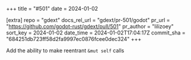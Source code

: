 +++
title = "#501"
date = 2024-01-02

[extra]
repo = "gdext"
docs_rel_url = "gdext/pr-501/godot"
pr_url = "https://github.com/godot-rust/gdext/pull/501"
pr_author = "lilizoey"
sort_key = 2024-01-02
date_time = 2024-01-02T17:04:17Z
commit_sha = "684251db723ff58d2fa9997ec0876fcee0dec324"
+++

Add the ability to make reentrant `&mut self` calls
